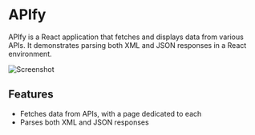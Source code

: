 # APIfy

APIfy is a React application that fetches and displays data from various APIs. It demonstrates parsing both XML and JSON responses in a React environment.

![Screenshot](screenshot.png)

## Features

- Fetches data from APIs, with a page dedicated to each
- Parses both XML and JSON responses
